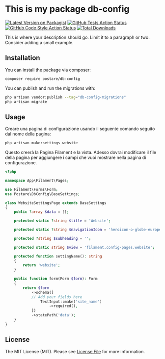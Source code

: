 # This is my package db-config

[![Latest Version on Packagist](https://img.shields.io/packagist/v/postare/db-config.svg?style=flat-square)](https://packagist.org/packages/postare/db-config)
[![GitHub Tests Action Status](https://img.shields.io/github/actions/workflow/status/postare/db-config/run-tests.yml?branch=main&label=tests&style=flat-square)](https://github.com/postare/db-config/actions?query=workflow%3Arun-tests+branch%3Amain)
[![GitHub Code Style Action Status](https://img.shields.io/github/actions/workflow/status/postare/db-config/fix-php-code-style-issues.yml?branch=main&label=code%20style&style=flat-square)](https://github.com/postare/db-config/actions?query=workflow%3A"Fix+PHP+code+style+issues"+branch%3Amain)
[![Total Downloads](https://img.shields.io/packagist/dt/postare/db-config.svg?style=flat-square)](https://packagist.org/packages/postare/db-config)

This is where your description should go. Limit it to a paragraph or two. Consider adding a small example.

## Installation

You can install the package via composer:

```bash
composer require postare/db-config
```

You can publish and run the migrations with:

```bash
php artisan vendor:publish --tag="db-config-migrations"
php artisan migrate
```

## Usage

Creare una pagina di configurazione usando il seguente comando seguito dal nome della pagina:

```bash
php artisan make:settings website 
```

Questo creerà la Pagina Filament e la vista.
Adesso dovrai modificare il file della pagina per aggiungere i campi che vuoi mostrare nella pagina di configurazione.

```php
<?php

namespace App\Filament\Pages;

use Filament\Forms\Form;
use Postare\DbConfig\BaseSettings;

class WebsiteSettingsPage extends BaseSettings
{
    public ?array $data = [];

    protected static ?string $title = 'Website';

    protected static ?string $navigationIcon = 'heroicon-o-globe-europe-africa';

    protected ?string $subheading = '';

    protected static string $view = 'filament.config-pages.website';

    protected function settingName(): string
    {
        return 'website';
    }

    public function form(Form $form): Form
    {
        return $form
            ->schema([
            // Add your fields here
                TextInput::make('site_name')
                    ->required(),
            ])
            ->statePath('data');
    }
}

```

## License

The MIT License (MIT). Please see [License File](LICENSE.md) for more information.
